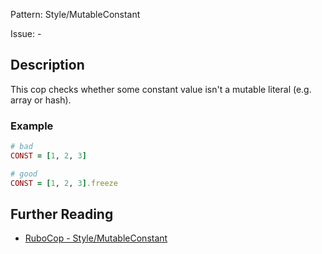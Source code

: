 Pattern: Style/MutableConstant

Issue: -

## Description

This cop checks whether some constant value isn't a
mutable literal (e.g. array or hash).

### Example

```ruby
# bad
CONST = [1, 2, 3]

# good
CONST = [1, 2, 3].freeze
```

## Further Reading

* [RuboCop - Style/MutableConstant](https://rubocop.readthedocs.io/en/latest/cops_style/#stylemutableconstant)
